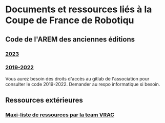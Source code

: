 # Documents et ressources liés à la Coupe de France de Robotiqu

## Code de l'AREM des anciennes éditions

### [2023](https://github.com/AREM-Projets/robot-CdR-2023)

### [2019-2022](https://gitlab.emse.fr/groups/arem/-/archived)

Vous aurez besoin des droits d'accès au gitlab de l'association pour consulter le code 2019-2022. Demander au respo informatique si besoin.

## Ressources extérieures

### [Maxi-liste de ressources par la team VRAC](https://github.com/VRAC-team/la-maxi-liste-ressources-eurobot)

